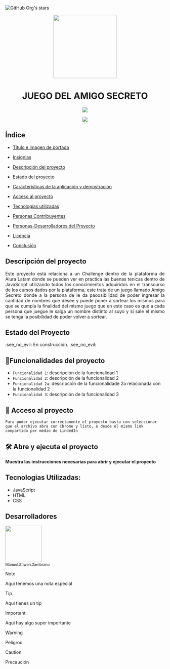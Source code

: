 ![GitHub Org's stars](https://img.shields.io/github/stars/ManuelZambrano-prog?style=social)
<p align="center">
   <img src="https://github.com/user-attachments/assets/c7bde09c-d56d-4630-adb5-40ceb363192c" width=200>
</p>
<h1 align="center"> JUEGO DEL AMIGO SECRETO</h1>
 <p align="center">
   <img src="https://img.shields.io/github/stars/ManuelZambrano-prog?style=social">
</p>
 <p align="center">
   <img src="https://img.shields.io/badge/STATUS-EN%20DESAROLLO-green">
</p>


## Índice
- [Título e imagen de portada](#Título-e-imagen-de-portada)

- [Insignias](#insignias)

- [Descripción del proyecto](#Descripción-del-proyecto)

- [Estado del proyecto](#Estado-del-proyecto)

- [Características de la aplicación y demostración](#Características-de-la-aplicación-y-demostración)

- [Acceso al proyecto](#acceso-proyecto)

- [Tecnologías utilizadas](#tecnologías-utilizadas)

- [Personas Contribuyentes](#personas-contribuyentes)

- [Personas-Desarrolladores del Proyecto](#personas-desarrolladores)

- [Licencia](#licencia)

- [Conclusión](#conclusión)

## Descripción del proyecto 

<p align="justify">
 Este proyecto está relaciona a un Challenge dentro de la plataforma de Alura Latam donde se pueden ver en practica las buenas tenicas dentro de JavaScript
 utilizando todos los conocimientos adquiridos en el transcurso de los cursos dados por la plataforma, este trata de un juego llamado Amigo Secreto donde a
 la persona de le da paoosibilidad de poder ingresar la cantidad de nombres que desee y puede poner a sortear los mismos para que se cumpla la finalidad del
 mismo juego que en este caso es que a cada persona que juegue le salga un nombre distinto al suyo y si sale el mismo se tenga la posibilidad de poder volver
 a sortear.
</p>

## Estado del Proyecto

<p align= "justify">
:see_no_evil: En construcción. :see_no_evil:
</p>

## :hammer:Funcionalidades del proyecto

- `Funcionalidad 1`: descripción de la funcionalidad 1
- `Funcionalidad 2`: descripción de la funcionalidad 2
- `Funcionalidad 2a`: descripción de la funcionalidade 2a relacionada con la funcionalidad 2
- `Funcionalidad 3`: descripción de la funcionalidad 3

## 📁 Acceso al proyecto

```Para poder ejecutar correctamente el proyecto basta con seleccionar que el archivo abra con Chrome y listo, o desde el mismo link compartido por medio de LindedIn```

## 🛠️ Abre y ejecuta el proyecto

**Muestra las instrucciones necesarias para abrir y ejecutar el proyecto**

## Tecnologias Utilizadas:
- JavaScript
- HTML
- CSS

## Desarrolladores
[<img src="https://github.com/user-attachments/assets/c40faac0-d642-4111-a6fd-4b45b3f980b9" width=115><br><sub>Manuel Stiwen Zambrano</sub>](https://github.com/ManuelZambrano-prog)

>[!NOTE]
>Aqui tenemos una nota especial

>[!TIP]
>Aqui tienes un tip

>[!IMPORTANT]
>Aqui hay algo super importante

>[!WARNING]
>Peligroo

>[!CAUTION]
>Precaución

